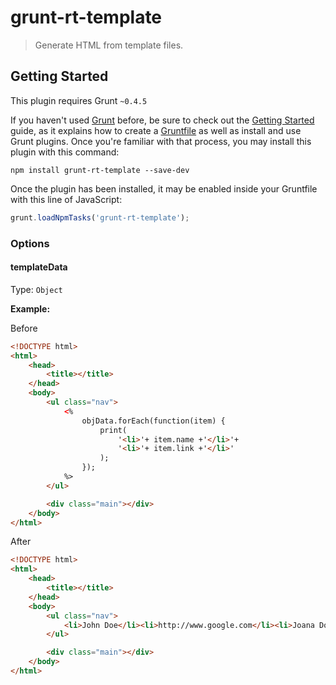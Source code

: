 # grunt-rt-template

> Generate HTML from template files.

## Getting Started
This plugin requires Grunt `~0.4.5`

If you haven't used [Grunt](http://gruntjs.com/) before, be sure to check out the [Getting Started](http://gruntjs.com/getting-started) guide, as it explains how to create a [Gruntfile](http://gruntjs.com/sample-gruntfile) as well as install and use Grunt plugins. Once you're familiar with that process, you may install this plugin with this command:

```shell
npm install grunt-rt-template --save-dev
```

Once the plugin has been installed, it may be enabled inside your Gruntfile with this line of JavaScript:

```js
grunt.loadNpmTasks('grunt-rt-template');
```

### Options

#### templateData
Type: `Object` 

**Example:**

Before

```html
<!DOCTYPE html>
<html>
    <head>
        <title></title>
    </head>
    <body>
        <ul class="nav">
            <%
                objData.forEach(function(item) {
                    print(
                        '<li>'+ item.name +'</li>'+
                        '<li>'+ item.link +'</li>'
                    );
                });
            %>
        </ul>

        <div class="main"></div>
    </body>
</html>
```

After

```html
<!DOCTYPE html>
<html>
    <head>
        <title></title>
    </head>
    <body>
        <ul class="nav">
            <li>John Doe</li><li>http://www.google.com</li><li>Joana Doe</li><li>http://www.microsoft.com</li><li>Robert Doe</li><li>http://www.apple.com</li>
        </ul>

        <div class="main"></div>
    </body>
</html>
```